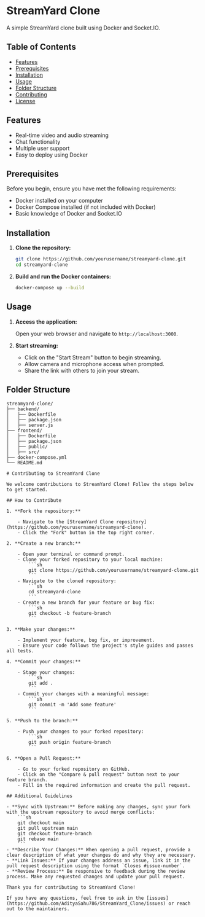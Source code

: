 # StreamYard Clone

A simple StreamYard clone built using Docker and Socket.IO.

## Table of Contents

- [Features](#features)
- [Prerequisites](#prerequisites)
- [Installation](#installation)
- [Usage](#usage)
- [Folder Structure](#folder-structure)
- [Contributing](#contributing)
- [License](#license)

## Features

- Real-time video and audio streaming
- Chat functionality
- Multiple user support
- Easy to deploy using Docker

## Prerequisites

Before you begin, ensure you have met the following requirements:

- Docker installed on your computer
- Docker Compose installed (if not included with Docker)
- Basic knowledge of Docker and Socket.IO

## Installation

1. **Clone the repository:**

    ```sh
    git clone https://github.com/yourusername/streamyard-clone.git
    cd streamyard-clone
    ```

2. **Build and run the Docker containers:**

    ```sh
    docker-compose up --build
    ```

## Usage

1. **Access the application:**

    Open your web browser and navigate to `http://localhost:3000`.

2. **Start streaming:**

    - Click on the "Start Stream" button to begin streaming.
    - Allow camera and microphone access when prompted.
    - Share the link with others to join your stream.

## Folder Structure

```plaintext
streamyard-clone/
├── backend/
│   ├── Dockerfile
│   ├── package.json
│   ├── server.js
├── frontend/
│   ├── Dockerfile
│   ├── package.json
│   ├── public/
│   ├── src/
├── docker-compose.yml
└── README.md

# Contributing to StreamYard Clone

We welcome contributions to StreamYard Clone! Follow the steps below to get started.

## How to Contribute

1. **Fork the repository:**

    - Navigate to the [StreamYard Clone repository](https://github.com/yourusername/streamyard-clone).
    - Click the "Fork" button in the top right corner.

2. **Create a new branch:**

    - Open your terminal or command prompt.
    - Clone your forked repository to your local machine:
        ```sh
        git clone https://github.com/yourusername/streamyard-clone.git
        ```
    - Navigate to the cloned repository:
        ```sh
        cd streamyard-clone
        ```
    - Create a new branch for your feature or bug fix:
        ```sh
        git checkout -b feature-branch
        ```

3. **Make your changes:**

    - Implement your feature, bug fix, or improvement.
    - Ensure your code follows the project's style guides and passes all tests.

4. **Commit your changes:**

    - Stage your changes:
        ```sh
        git add .
        ```
    - Commit your changes with a meaningful message:
        ```sh
        git commit -m 'Add some feature'
        ```

5. **Push to the branch:**

    - Push your changes to your forked repository:
        ```sh
        git push origin feature-branch
        ```

6. **Open a Pull Request:**

    - Go to your forked repository on GitHub.
    - Click on the "Compare & pull request" button next to your feature branch.
    - Fill in the required information and create the pull request.

## Additional Guidelines

- **Sync with Upstream:** Before making any changes, sync your fork with the upstream repository to avoid merge conflicts:
    ```sh
    git checkout main
    git pull upstream main
    git checkout feature-branch
    git rebase main
    ```
- **Describe Your Changes:** When opening a pull request, provide a clear description of what your changes do and why they are necessary.
- **Link Issues:** If your changes address an issue, link it in the pull request description using the format `Closes #issue-number`.
- **Review Process:** Be responsive to feedback during the review process. Make any requested changes and update your pull request.

Thank you for contributing to StreamYard Clone!

If you have any questions, feel free to ask in the [issues](https://github.com/AdityaSahu786/StreamYard_Clone/issues) or reach out to the maintainers.

